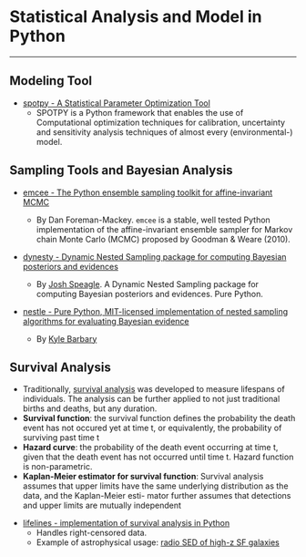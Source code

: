 # Statistical Analysis and Model in Python

-----

## Modeling Tool

* [spotpy - A Statistical Parameter Optimization Tool](https://github.com/thouska/spotpy)
	- SPOTPY is a Python framework that enables the use of Computational optimization techniques for calibration, uncertainty and sensitivity analysis techniques of almost every (environmental-) model.

## Sampling Tools and Bayesian Analysis

* [emcee - The Python ensemble sampling toolkit for affine-invariant MCMC](https://github.com/dfm/emcee)
	- By Dan Foreman-Mackey. `emcee` is a stable, well tested Python implementation of the affine-invariant ensemble sampler for Markov chain Monte Carlo (MCMC) proposed by Goodman & Weare (2010).

* [dynesty - Dynamic Nested Sampling package for computing Bayesian posteriors and evidences](https://github.com/joshspeagle/dynesty)
	- By [Josh Speagle](https://joshspeagle.github.io/). A Dynamic Nested Sampling package for computing Bayesian posteriors and evidences. Pure Python.

* [nestle - Pure Python, MIT-licensed implementation of nested sampling algorithms for evaluating Bayesian evidence](https://github.com/kbarbary/nestle)
	- By [Kyle Barbary](http://kylebarbary.com/)

## Survival Analysis

* Traditionally, [survival analysis](https://en.wikipedia.org/wiki/Survival_analysis) was developed to measure lifespans of individuals. The analysis can be further applied to not just traditional births and deaths, but any duration.
* **Survival function**: the survival function defines the probability the death event has not occured yet at time t, or equivalently, the probability of surviving past time t
* **Hazard curve**: the probability of the death event occurring at time t, given that the death event has not occurred until time t. Hazard function is non-parametric.
* **Kaplan-Meier estimator for survival function**: Survival analysis assumes that upper limits have the same underlying distribution as the data, and the Kaplan-Meier esti- mator further assumes that detections and upper limits are mutually independent

- [lifelines - implementation of survival analysis in Python](https://lifelines.readthedocs.io/en/latest/)
	* Handles right-censored data.
	* Example of astrophysical usage: [radio SED of high-z SF galaxies](https://arxiv.org/abs/1812.03392)
